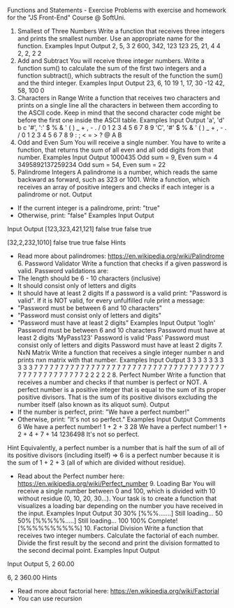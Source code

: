 Functions and Statements - Exercise
Problems with exercise and homework for the "JS Front-End" Course @ SoftUni.

1. Smallest of Three Numbers
   Write a function that receives three integers and prints the smallest number. Use an appropriate name for the function.
   Examples
   Input
   Output
   2,
   5,
   3
   2
   600,
   342,
   123
   123
   25,
   21,
   4
   4
   2,
   2,
   2
   2
2. Add and Subtract
   You will receive three integer numbers.
   Write a function sum() to calculate the sum of the first two integers and a function subtract(), which subtracts the result of the function the sum() and the third integer.
   Examples
   Input
   Output
   23,
   6,
   10
   19
   1,
   17,
   30
   -12
   42,
   58,
   100
   0
3. Characters in Range
   Write a function that receives two characters and prints on a single line all the characters in between them according to the ASCII code. Keep in mind that the second character code might be before the first one inside the ASCII table.
   Examples
   Input
   Output
   'a',
   'd'
   b c
   '#',
   ':'
   $ % & ' ( ) _ + , - . / 0 1 2 3 4 5 6 7 8 9
   'C',
   '#'
   $ % & ' ( ) _ + , - . / 0 1 2 3 4 5 6 7 8 9 : ; < = > ? @ A B
4. Odd and Even Sum
   You will receive a single number. You have to write a function, that returns the sum of all even and all odd digits from that number.
   Examples
   Input
   Output
   1000435
   Odd sum = 9, Even sum = 4
   3495892137259234
   Odd sum = 54, Even sum = 22
5. Palindrome Integers
   A palindrome is a number, which reads the same backward as forward, such as 323 or 1001. Write a function, which receives an array of positive integers and checks if each integer is a palindrome or not.
   Output

- If the current integer is a palindrome, print: "true"
- Otherwise, print: "false"
  Examples
  Input
  Output

Input
Output
[123,323,421,121]
false
true
false
true

[32,2,232,1010]
false
true
true
false
Hints

- Read more about palindromes: https://en.wikipedia.org/wiki/Palindrome 6. Password Validator
  Write a function that checks if a given password is valid. Password validations are:
- The length should be 6 - 10 characters (inclusive)
- It should consist only of letters and digits
- It should have at least 2 digits
  If a password is a valid print: "Password is valid".
  If it is NOT valid, for every unfulfilled rule print a message:
- "Password must be between 6 and 10 characters"
- "Password must consist only of letters and digits"
- "Password must have at least 2 digits"
  Examples
  Input
  Output
  'logIn'
  Password must be between 6 and 10 characters
  Password must have at least 2 digits
  'MyPass123'
  Password is valid
  'Pa$s$s'
  Password must consist only of letters and digits
  Password must have at least 2 digits 7. NxN Matrix
  Write a function that receives a single integer number n and prints nxn matrix with that number.
  Examples
  Input
  Output
  3
  3 3 3
  3 3 3
  3 3 3
  7
  7 7 7 7 7 7 7
  7 7 7 7 7 7 7
  7 7 7 7 7 7 7
  7 7 7 7 7 7 7
  7 7 7 7 7 7 7
  7 7 7 7 7 7 7
  7 7 7 7 7 7 7
  2
  2 2
  2 2 8. Perfect Number
  Write a function that receives a number and checks if that number is perfect or NOT.
  A perfect number is a positive integer that is equal to the sum of its proper positive divisors. That is the sum of its positive divisors excluding the number itself (also known as its aliquot sum).
  Output
- If the number is perfect, print: "We have a perfect number!"
- Otherwise, print: "It's not so perfect."
  Examples
  Input
  Output
  Comments
  6
  We have a perfect number!
  1 + 2 + 3
  28
  We have a perfect number!
  1 + 2 + 4 + 7 + 14
  1236498
  It's not so perfect.

Hint
Equivalently, a perfect number is a number that is half the sum of all of its positive divisors (including itself) => 6 is a perfect number because it is the sum of 1 + 2 + 3 (all of which are divided without residue).

- Read about the Perfect number here: https://en.wikipedia.org/wiki/Perfect_number 9. Loading Bar
  You will receive a single number between 0 and 100, which is divided with 10 without residue (0, 10, 20, 30...).
  Your task is to create a function that visualizes a loading bar depending on the number you have received in the input.
  Examples
  Input
  Output
  30
  30% [%%%.......]
  Still loading...
  50
  50% [%%%%%.....]
  Still loading...
  100
  100% Complete!
  [%%%%%%%%%%] 10. Factorial Division
  Write a function that receives two integer numbers. Calculate the factorial of each number. Divide the first result by the second and print the division formatted to the second decimal point.
  Examples
  Input
  Output

Input
Output
5,
2
60.00

6,
2
360.00
Hints

- Read more about factorial here: https://en.wikipedia.org/wiki/Factorial
- You can use recursion
